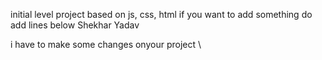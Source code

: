 initial level project based on js, css, html
if you want to add something do add lines below
Shekhar Yadav


i have to make some changes onyour project \
